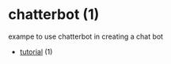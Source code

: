 # chatterbot (1)
exampe to use chatterbot in creating a chat bot

+ [tutorial](tutorial/README.md) (1)
